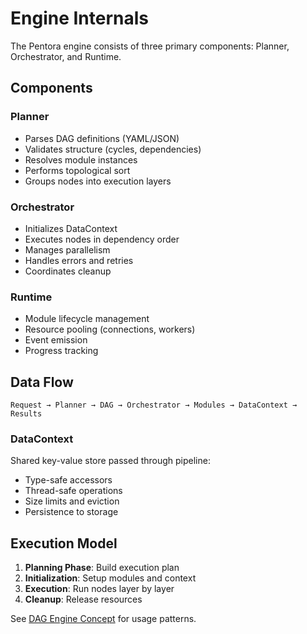 # Engine Internals

The Pentora engine consists of three primary components: Planner, Orchestrator, and Runtime.

## Components

### Planner
- Parses DAG definitions (YAML/JSON)
- Validates structure (cycles, dependencies)
- Resolves module instances
- Performs topological sort
- Groups nodes into execution layers

### Orchestrator
- Initializes DataContext
- Executes nodes in dependency order
- Manages parallelism
- Handles errors and retries
- Coordinates cleanup

### Runtime
- Module lifecycle management
- Resource pooling (connections, workers)
- Event emission
- Progress tracking

## Data Flow

```
Request → Planner → DAG → Orchestrator → Modules → DataContext → Results
```

### DataContext
Shared key-value store passed through pipeline:
- Type-safe accessors
- Thread-safe operations
- Size limits and eviction
- Persistence to storage

## Execution Model

1. **Planning Phase**: Build execution plan
2. **Initialization**: Setup modules and context
3. **Execution**: Run nodes layer by layer
4. **Cleanup**: Release resources

See [DAG Engine Concept](/concepts/dag-engine) for usage patterns.
